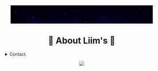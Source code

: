 <p align="center">
    <img align=center src="https://github.com/FireCrack-V7/Profile/blob/main/liims.gif" alt="Profile" />
</p>

<h1 align=center>🔫 About Liim's 🔫</h1>

<details>
      <summary>Contact.</summary>
  <p align=center>
    <a href="https://github.com/bash0x0">Github lol.</a>
    <br>
    <a href="mailto:bash0x0@protonmail.com">bash0x0@protonmail.com</a>
    <br>
    <a href="https://twitter.com/bash0x00">@bash0x00</a>
    <br>
    <a href="https://discord.com/users/210854712935841792">bash0x0#1337</a>
  </p>
</details>

<p align="center">
    <img src="https://discord.c99.nl/widget/theme-4/852606044256862269.png">
</p>

